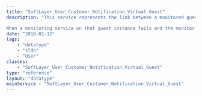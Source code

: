 ```yaml
---
title: "SoftLayer_User_Customer_Notification_Virtual_Guest"
description: "This service represents the link between a monitored guest instance, and a user account. 

When a monitoring service on that guest instance fails and the monitor is set to 'notify users,' any users linked to that guest instance using this service will be notified of the failure. "
date: "2018-02-12"
tags:
    - "datatype"
    - "sldn"
    - "User"
classes:
    - "SoftLayer_User_Customer_Notification_Virtual_Guest"
type: "reference"
layout: "datatype"
mainService : "SoftLayer_User_Customer_Notification_Virtual_Guest"
---
```

